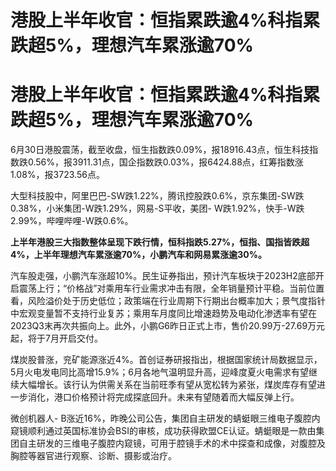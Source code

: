 # 港股上半年收官：恒指累跌逾4%科指累跌超5%，理想汽车累涨逾70%

# 港股上半年收官：恒指累跌逾4%科指累跌超5%，理想汽车累涨逾70%

6月30日港股震荡，截至收盘，恒生指数跌0.09%，报18916.43点，恒生科技指数跌0.56%，报3911.31点，国企指数跌0.03%，报6424.88点，红筹指数涨1.08%，报3723.56点。

大型科技股中，阿里巴巴-SW跌1.22%，腾讯控股跌0.6%，京东集团-SW跌0.38%，小米集团-W跌1.29%，网易-S平收，美团-
W跌1.92%，快手-W跌2.99%，哔哩哔哩-W跌0.6%。

**上半年港股三大指数整体呈现下跌行情，恒科指跌5.27%，恒指、国指皆跌超4%，上半年理想汽车累涨逾70%，小鹏汽车和网易累涨逾30%。**

汽车股走强，小鹏汽车涨超10%。民生证券指出，预计汽车板块于2023H2底部开启震荡上行；“价格战”对乘用车行业需求冲击有限，全年销量预计平稳。当前位置看，风险溢价处于历史低位；政策端在行业周期下行期出台概率加大；景气度指针中宏观变量暂不支持行业复苏；乘用车月度同比增速趋势及电动化渗透率有望在2023Q3末再次共振向上。此外，小鹏G6昨日正式上市，售价20.99万-27.69万元起，将于7月开启交付。

煤炭股普涨，兖矿能源涨近4%。首创证券研报指出，根据国家统计局数据显示，5月火电发电同比高增15.9%；6月各地气温明显升高，迎峰度夏火电需求有望继续大幅增长。该行认为供需关系在当前旺季有望从宽松转为紧张，煤炭库存有望进一步消化，港口价格预计将完成探底回升。未来有望随着而大幅反弹上行。

微创机器人-
B涨近16%，昨晚公司公告，集团自主研发的蜻蜓眼三维电子腹腔内窥镜顺利通过英国标准协会BSI的审核，成功获得欧盟CE认证。蜻蜓眼是一款由集团自主研发的三维电子腹腔内窥镜，可用于腔镜手术的术中探查和成像，对腹腔及胸腔等器官进行观察、诊断、摄影或治疗。

